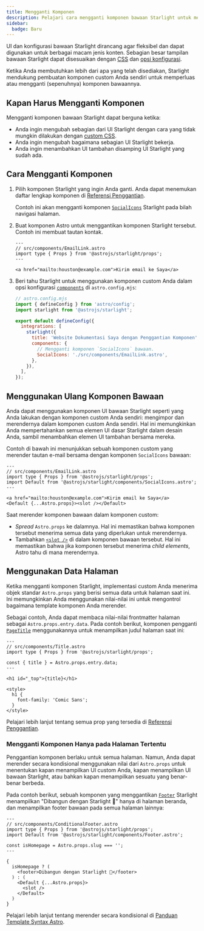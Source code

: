 ```yaml
---
title: Mengganti Komponen
description: Pelajari cara mengganti komponen bawaan Starlight untuk menambahkan elemen custom ke UI website dokumentasi Anda.
sidebar:
  badge: Baru
---
```


UI dan konfigurasi bawaan Starlight dirancang agar fleksibel dan dapat digunakan untuk berbagai macam jenis konten. Sebagian besar tampilan bawaan Starlight dapat disesuaikan dengan [CSS](/id/guides/css-and-tailwind/) dan [opsi konfigurasi](/id/guides/customization/).

Ketika Anda membutuhkan lebih dari apa yang telah disediakan, Starlight mendukung pembuatan komponen custom Anda sendiri untuk memperluas atau mengganti (sepenuhnya) komponen bawaannya.

## Kapan Harus Mengganti Komponen

Mengganti komponen bawaan Starlight dapat berguna ketika:

- Anda ingin mengubah sebagian dari UI Starlight dengan cara yang tidak mungkin dilakukan dengan [custom CSS](/id/guides/css-and-tailwind/).
- Anda ingin mengubah bagaimana sebagian UI Starlight bekerja.
- Anda ingin menambahkan UI tambahan disamping UI Starlight yang sudah ada.

## Cara Mengganti Komponen

1. Pilih komponen Starlight yang ingin Anda ganti.
   Anda dapat menemukan daftar lengkap komponen di [Referensi Penggantian](/id/reference/overrides/).

    Contoh ini akan mengganti komponen [`SocialIcons`](/id/reference/overrides/#socialicons) Starlight pada bilah navigasi halaman.

2. Buat komponen Astro untuk menggantikan komponen Starlight tersebut.
   Contoh ini membuat tautan kontak.

   ```astro
   ---
   // src/components/EmailLink.astro
   import type { Props } from '@astrojs/starlight/props';
   ---

   <a href="mailto:houston@example.com">Kirim email ke Saya</a>
   ```

3. Beri tahu Starlight untuk menggunakan komponen custom Anda dalam opsi konfigurasi [`components`](/id/reference/configuration/#components) di `astro.config.mjs`:

   ```js {9-12}
   // astro.config.mjs
   import { defineConfig } from 'astro/config';
   import starlight from '@astrojs/starlight';

   export default defineConfig({
     integrations: [
       starlight({
         title: 'Website Dokumentasi Saya dengan Penggantian Komponen',
         components: {
           // Mengganti komponen `SocialIcons` bawaan.
           SocialIcons: './src/components/EmailLink.astro',
         },
       }),
     ],
   });
   ```

## Menggunakan Ulang Komponen Bawaan

Anda dapat menggunakan komponen UI bawaan Starlight seperti yang Anda lakukan dengan komponen custom Anda sendiri: mengimpor dan merendernya dalam komponen custom Anda sendiri. Hal ini memungkinkan Anda mempertahankan semua elemen UI dasar Starlight dalam desain Anda, sambil menambahkan elemen UI tambahan bersama mereka.

Contoh di bawah ini menunjukkan sebuah komponen custom yang merender tautan e-mail bersama dengan komponen `SocialIcons` bawaan:

```astro {4,8}
---
// src/components/EmailLink.astro
import type { Props } from '@astrojs/starlight/props';
import Default from '@astrojs/starlight/components/SocialIcons.astro';
---

<a href="mailto:houston@example.com">Kirim email ke Saya</a>
<Default {...Astro.props}><slot /></Default>
```

Saat merender komponen bawaan dalam komponen custom:

- _Spread_ `Astro.props` ke dalamnya. Hal ini memastikan bahwa komponen tersebut menerima semua data yang diperlukan untuk merendernya.
- Tambahkan [`<slot />`](https://docs.astro.build/en/core-concepts/astro-components/#slots) di dalam komponen bawaan tersebut. Hal ini memastikan bahwa jika komponen tersebut menerima _child elements_, Astro tahu di mana merendernya.

## Menggunakan Data Halaman

Ketika mengganti komponen Starlight, implementasi custom Anda menerima objek standar `Astro.props` yang berisi semua data untuk halaman saat ini. Ini memungkinkan Anda menggunakan nilai-nilai ini untuk mengontrol bagaimana template komponen Anda merender.

Sebagai contoh, Anda dapat membaca nilai-nilai frontmatter halaman sebagai `Astro.props.entry.data`. Pada contoh berikut, komponen pengganti [`PageTitle`](/id/reference/overrides/#pagetitle) menggunakannya untuk menampilkan judul halaman saat ini:

```astro {5} "{title}"
---
// src/components/Title.astro
import type { Props } from '@astrojs/starlight/props';

const { title } = Astro.props.entry.data;
---

<h1 id="_top">{title}</h1>

<style>
  h1 {
    font-family: 'Comic Sans';
  }
</style>
```

Pelajari lebih lanjut tentang semua prop yang tersedia di [Referensi Penggantian](/id/reference/overrides/#component-props).

### Mengganti Komponen Hanya pada Halaman Tertentu

Penggantian komponen berlaku untuk semua halaman. Namun, Anda dapat merender secara kondisional menggunakan nilai dari `Astro.props` untuk menentukan kapan menampilkan UI custom Anda, kapan menampilkan UI bawaan Starlight, atau bahkan kapan menampilkan sesuatu yang benar-benar berbeda.

Pada contoh berikut, sebuah komponen yang menggantikan [`Footer`](/id/reference/overrides/#footer-1) Starlight menampilkan "Dibangun dengan Starlight 🌟" hanya di halaman beranda, dan menampilkan footer bawaan pada semua halaman lainnya:

```astro
---
// src/components/ConditionalFooter.astro
import type { Props } from '@astrojs/starlight/props';
import Default from '@astrojs/starlight/components/Footer.astro';

const isHomepage = Astro.props.slug === '';
---

{
  isHomepage ? (
    <footer>Dibangun dengan Starlight 🌟</footer>
  ) : (
    <Default {...Astro.props}>
      <slot />
    </Default>
  )
}
```

Pelajari lebih lanjut tentang merender secara kondisional di [Panduan Template Syntax Astro](https://docs.astro.build/en/core-concepts/astro-syntax/#dynamic-html).
